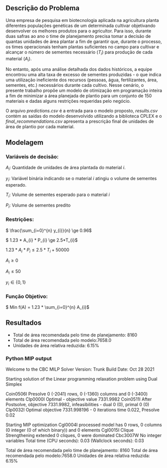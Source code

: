 ## Descrição do Problema

Uma empresa de pesquisa em biotecnologia aplicada na agricultura planta diferentes populações genéticas de um determinada cultivar objetivando desenvolver os melhores produtos para o agricultor. Para isso, durante duas safras ao ano o time de planejamento precisa tomar a decisão de quantas unidades de área plantar a fim de garantir que, durante o processo, os times operacionais tenham plantas suficientes no campo para cultivar e alcançar o número de sementes necessário ($T_{i}$) para produção de cada material ($A_{i}$).

No entanto, após uma análise detalhada dos dados históricos, a equipe encontrou uma alta taxa de excesso de sementes produzidas - o que indica uma utilização ineficiente dos recursos (pessoas, água, fertilizantes, área, sementes, etc.) necessários durante cada cultivo. Nesse cenário, o presente trabalho propõe um modelo de otimização em programação inteira a fim de minimizar a área planejada de plantio para um conjunto de 150 materiais e dadas alguns restrições requeridas pelo negócio.

O arquivo *predictions.csv* é a entrada para o modelo proposto, *results.csv* contém as saídas do modelo desenvolvido utilizando a biblioteca CPLEX e o *final_recommendations.csv* apresenta a prescrição final de unidades de área de plantio por cada material.

## Modelagem

### Variáveis de decisão:

$A_{i}$: Quantidade de unidades de área plantada do material $i$.

$y_{i}$: Variável binária indicando se o material $i$ atingiu o volume de sementes esperado.

$T_{i}$: Volume de sementes esperado para o material $i$

$P_{i}$: Volume de sementes predito

### Restrições:

$ \frac{\sum_{i=0}^{n} y_{i}}{n} \ge 0.96$

$ 1.23 * A_{i} * P_{i} \ge 2.5*T_{i}$

$1.23 * A_{i} * P_{i} \le 2.5*T_{i} + 50000$

$A_{i} \ge 0$

$A_{i} \le 50$

$y_{i} \in \{0,1\}$

### Função Objetivo:

$ Min f(A) = 1.23 * \sum_{i=0}^{n} A_{i}$

## Resultados

* Total de área recomendada pelo time de planejamento: 8160
* Total de área recomendada pelo modelo:7658.0
* Unidades de área relativa reduzida: 6.15%

### Python MIP output

Welcome to the CBC MILP Solver
Version: Trunk
Build Date: Oct 28 2021

Starting solution of the Linear programming relaxation problem using Dual Simplex

Coin0506I Presolve 0 (-2041) rows, 0 (-1360) columns and 0 (-3400) elements
Clp0000I Optimal - objective value 7331.9982
Coin0511I After Postsolve, objective 7331.9982, infeasibilities - dual 0 (0), primal 0 (0)
Clp0032I Optimal objective 7331.998196 - 0 iterations time 0.022, Presolve 0.02

Starting MIP optimization
Cgl0004I processed model has 0 rows, 0 columns (0 integer (0 of which binary)) and 0 elements
Cgl0015I Clique Strengthening extended 0 cliques, 0 were dominated
Cbc3007W No integer variables
Total time (CPU seconds):       0.03   (Wallclock seconds):       0.03

Total de área recomendada pelo time de planejamento: 8160
Total de área recomendada pelo modelo:7658.0
Unidades de área relativa reduzida: 6.15%